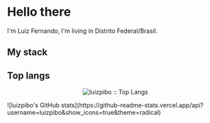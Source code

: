 # Hello there

I'm Luiz Fernando, I'm living in Distrito Federal/Brasil.

## My stack

## Top langs

<p align="center">
    <img src="https://github-readme-stats.vercel.app/api/top-langs/?username=luizpibo&langs_count=5&theme=tokyonight&layout=compact" alt="luizpibo :: Top Langs" />
</p>
![luizpibo's GitHub stats](https://github-readme-stats.vercel.app/api?username=luizpibo&show_icons=true&theme=radical)

